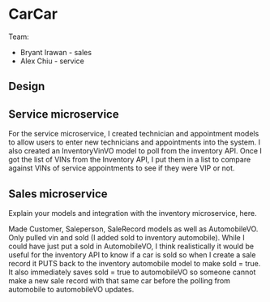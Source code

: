 # CarCar

Team:

* Bryant Irawan - sales
* Alex Chiu - service

## Design

## Service microservice

For the service microservice, I created technician and appointment models to allow users to enter new technicians and appointments into the system. I also created an InventoryVinVO model to poll from the inventory API. Once I got the list of VINs from the Inventory API, I put them in a list to compare against VINs of service appointments to see if they were VIP or not. 

## Sales microservice

Explain your models and integration with the inventory
microservice, here.

Made Customer, Saleperson, SaleRecord models as well as AutomobileVO. Only pulled vin and sold (I added sold to inventory automobile). While I could have just put a sold in AutomobileVO, I think realistically it would be useful for the inventory API to know if a car is sold so when I create a sale record it PUTS back to the inventory automobile model to make sold = true. It also immediately saves sold = true to automobileVO so someone cannot make a new sale record with that same car before the polling from automobile to automobileVO updates. 

